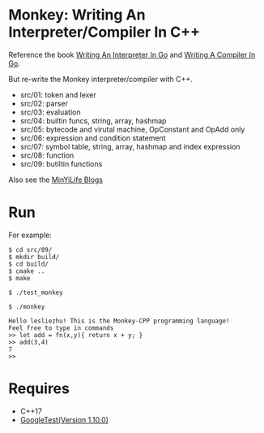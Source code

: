# Monkey: Writing An Interpreter/Compiler In C++

Reference the book [Writing An Interpreter In Go](https://interpreterbook.com/) and [Writing A Compiler In Go](https://compilerbook.com/).

But re-write the Monkey interpreter/compiler with C++.

- src/01: token and lexer
- src/02: parser
- src/03: evaluation
- src/04: builtin funcs, string, array, hashmap
- src/05: bytecode and virutal machine, OpConstant and OpAdd only
- src/06: expression and condition statement
- src/07: symbol table, string, array, hashmap and index expression
- src/08: function
- src/09: butiltin functions

Also see the [MinYiLife Blogs](http://lesliezhu.com/tags/%E8%A7%A3%E9%87%8A%E5%99%A8%E4%B8%8E%E7%BC%96%E8%AF%91%E5%99%A8.html)

# Run

For example:

```
$ cd src/09/
$ mkdir build/
$ cd build/
$ cmake ..
$ make

$ ./test_monkey

$ ./monkey

Hello lesliezhu! This is the Monkey-CPP programming language!
Feel free to type in commands
>> let add = fn(x,y){ return x + y; }
>> add(3,4)
7
>>
```

# Requires

- C++17
- [GoogleTest(Version 1.10.0)](https://github.com/google/googletest)

